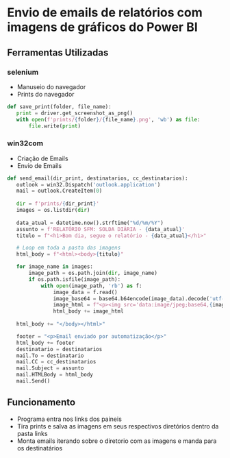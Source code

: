 # Envio de emails de relatórios com imagens de gráficos do Power BI

## Ferramentas Utilizadas
### selenium
- Manuseio do navegador
- Prints do navegador
 ```python
def save_print(folder, file_name): 
    print = driver.get_screenshot_as_png()
    with open(f'prints/{folder}/{file_name}.png', 'wb') as file:
        file.write(print)
```
### win32com 
- Criação de Emails
- Envio de Emails
 ```python
def send_email(dir_print, destinatarios, cc_destinatarios):
    outlook = win32.Dispatch('outlook.application')
    mail = outlook.CreateItem(0)
    
    dir = f'prints/{dir_print}'
    images = os.listdir(dir)
    
    data_atual = datetime.now().strftime("%d/%m/%Y")
    assunto = f'RELATÓRIO SFM: SOLDA DIÁRIA - {data_atual}'
    titulo = f"<h1>Bom dia, segue o relatório - {data_atual}</h1>"

    # Loop em toda a pasta das imagens
    html_body = f"<html><body>{titulo}"

    for image_name in images:
        image_path = os.path.join(dir, image_name)
        if os.path.isfile(image_path):
            with open(image_path, 'rb') as f:
                image_data = f.read()
                image_base64 = base64.b64encode(image_data).decode('utf-8')
                image_html = f"<p><img src='data:image/jpeg;base64,{image_base64}'></p>"
                html_body += image_html
                
    html_body += "</body></html>"

    footer = "<p>Email enviado por automatização</p>"
    html_body += footer
    destinatario = destinatarios
    mail.To = destinatario
    mail.CC = cc_destinatarios
    mail.Subject = assunto
    mail.HTMLBody = html_body
    mail.Send()
```

## Funcionamento
- Programa entra nos links dos paineis
- Tira prints e salva as imagens em seus respectivos diretórios dentro da pasta links
- Monta emails iterando sobre o diretorio com as imagens e manda para os destinatários
